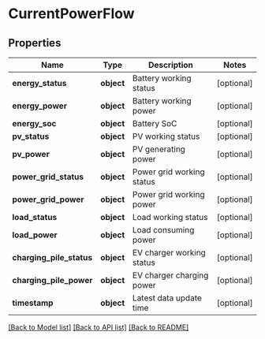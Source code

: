 # CurrentPowerFlow

## Properties
Name | Type | Description | Notes
------------ | ------------- | ------------- | -------------
**energy_status** | **object** | Battery working status | [optional] 
**energy_power** | **object** | Battery working power | [optional] 
**energy_soc** | **object** | Battery SoC | [optional] 
**pv_status** | **object** | PV working status | [optional] 
**pv_power** | **object** | PV generating power | [optional] 
**power_grid_status** | **object** | Power grid working status | [optional] 
**power_grid_power** | **object** | Power grid working power | [optional] 
**load_status** | **object** | Load working status | [optional] 
**load_power** | **object** | Load consuming power | [optional] 
**charging_pile_status** | **object** | EV charger working status | [optional] 
**charging_pile_power** | **object** | EV charger charging power | [optional] 
**timestamp** | **object** | Latest data update time | [optional] 

[[Back to Model list]](../README.md#documentation-for-models) [[Back to API list]](../README.md#documentation-for-api-endpoints) [[Back to README]](../README.md)


